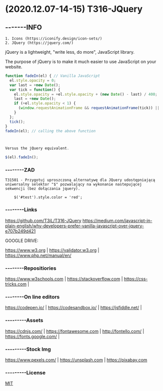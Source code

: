 # (2020.12.07-14-15) T316-JQuery

## -------INFO
```
1. Icons (https://iconify.design/icon-sets/)
2. JQuery (https://jquery.com/)
```

jQuery is a lightweight, "write less, do more", JavaScript library.

The purpose of jQuery is to make it much easier to use JavaScript on your website.

```javascript
function fadeIn(el) { // Vanilla JavaScript
  el.style.opacity = 0;
  var last = +new Date();
  var tick = function() {
    el.style.opacity = +el.style.opacity + (new Date() - last) / 400;
    last = +new Date();
    if (+el.style.opacity < 1) {
      (window.requestAnimationFrame && requestAnimationFrame(tick)) || setTimeout(tick, 16);
    }
  };
  tick();
}
fadeIn(el); // calling the above function



Versus the jQuery equivalent.

$(el).fadeIn();
```
### --------ZAD

```
T31501 - Przygotuj uproszczoną alternatywę dla JQuery udostępniającą uniwersalny selektor "$" pozwalający na wykonanie nastepującej sekwencji (bez dołączania jquery).

    $('#test').style.color = 'red';

```

### --------Links
https://github.com/T3iL/T316-JQuery
https://medium.com/javascript-in-plain-english/why-developers-prefer-vanilla-javascript-over-jquery-e707b249d421

GOOGLE DRIVE: 

https://www.w3.org | https://validator.w3.org | https://www.php.net/manual/en/
### --------Repositiories
https://www.w3schools.com | https://stackoverflow.com | https://css-tricks.com |
### --------On line editors
https://codepen.io/ | https://codesandbox.io/ | https://jsfiddle.net/ |
### ---------Assets
https://cdnjs.com/ | https://fontawesome.com | http://fontello.com/ | https://fonts.google.com/ |
### ---------Stock Img
https://www.pexels.com/ | https://unsplash.com | https://pixabay.com
### ---------License
[MIT](https://choosealicense.com/licenses/mit/)
